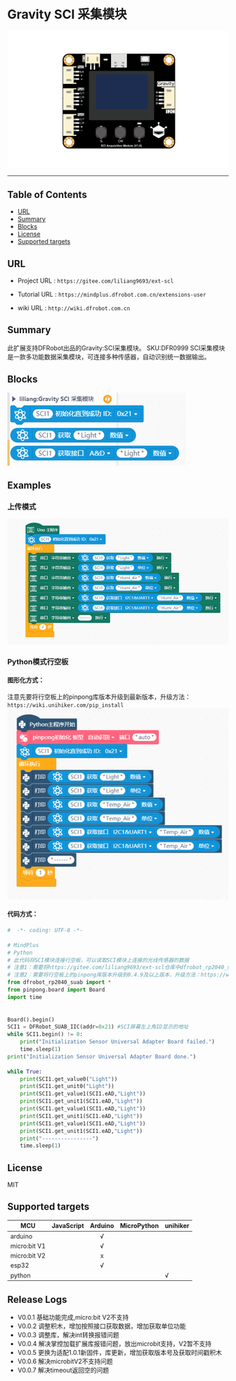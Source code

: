 # Gravity SCI 采集模块


![](./arduinoC/_images/featured.png)

---------------------------------------------------------

## Table of Contents

* [URL](#url)
* [Summary](#summary)
* [Blocks](#blocks)
* [License](#license)
* [Supported targets](#Supportedtargets)

## URL
* Project URL : ```https://gitee.com/liliang9693/ext-scl```

* Tutorial URL : ```https://mindplus.dfrobot.com.cn/extensions-user```

* wiki URL : ```http://wiki.dfrobot.com.cn```



## Summary
此扩展支持DFRobot出品的Gravity:SCI采集模块。
SKU:DFR0999 SCI采集模块是一款多功能数据采集模块，可连接多种传感器，自动识别统一数据输出。

## Blocks

![](./python/_images/blocks.png)



## Examples
### 上传模式
![](./arduinoC/_images/example.png)  
### Python模式行空板
#### 图形化方式：
注意先要将行空板上的pinpong库版本升级到最新版本，升级方法：```https://wiki.unihiker.com/pip_install```  
![](./python/_images/example.png)  
#### 代码方式：

```python
#  -*- coding: UTF-8 -*-

# MindPlus
# Python
# 此代码将SCI模块连接行空板，可以读取SCI模块上连接的光线传感器的数据
# 注意1：需要将https://gitee.com/liliang9693/ext-scl仓库中dfrobot_rp2040_suab.py库文件与本代码一起运行
# 注意2：需要将行空板上的pinpong库版本升级到0.4.9及以上版本，升级方法：https://wiki.unihiker.com/pip_install
from dfrobot_rp2040_suab import *
from pinpong.board import Board
import time


Board().begin()
SCI1 = DFRobot_SUAB_IIC(addr=0x21) #SCI屏幕左上角ID显示的地址
while SCI1.begin() != 0:
    print("Initialization Sensor Universal Adapter Board failed.")
    time.sleep(1)
print("Initialization Sensor Universal Adapter Board done.")

while True:
    print(SCI1.get_value0("Light"))
    print(SCI1.get_unit0("Light"))
    print(SCI1.get_value1(SCI1.eAD,"Light"))
    print(SCI1.get_unit1(SCI1.eAD,"Light"))
    print(SCI1.get_value1(SCI1.eAD,"Light"))
    print(SCI1.get_unit1(SCI1.eAD,"Light"))
    print(SCI1.get_value1(SCI1.eAD,"Light"))
    print(SCI1.get_unit1(SCI1.eAD,"Light"))
    print("----------------")
    time.sleep(1)

```
## License

MIT

## Supported targets

MCU                | JavaScript    | Arduino   | MicroPython    | unihiker
------------------ | :----------: | :----------: | :---------: | -----
arduino        |             |        √      |             | 
micro:bit V1       |             |       √       |             | 
micro:bit V2      |             |       x       |             | 
esp32        |             |        √      |             | 
python        |             |              |             |  √

## Release Logs
* V0.0.1  基础功能完成,micro:bit V2不支持
* V0.0.2  调整积木，增加按照接口获取数据，增加获取单位功能
* V0.0.3  调整库，解决int转换报错问题
* V0.0.4  解决掌控加载扩展库报错问题，放出microbit支持，V2暂不支持
* V0.0.5  更换为适配1.0.1新固件，库更新，增加获取版本号及获取时间戳积木
* V0.0.6  解决microbitV2不支持问题
* V0.0.7  解决timeout返回空的问题

